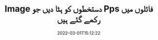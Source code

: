 ---
############################# Static ############################
layout: "auto-gen-signature"
date: 2022-03-01T15:12:22
draft: false
operation: Delete
signaturetype: Image
fileformat: Pps
productName: Java
lang: ur
productCode: java
otherformats: pdf doc docx docm dot dotm dotx odt ott rtf xls xlsx xlsm xlsb csv ods ots xltx xltm ppt pptx pps ppsx odp otp potx potm pptm ppsm
breadcrumb: Put Image signature on Pps for Java

############################# Head ############################
head_title: "Java کے ذریعے Pps فائلوں سے Image دستخطوں کو حذف کریں"
head_description: "دستخط شدہ Pps دستاویزات سے مخصوص Image دستخطوں کو حذف کرنا مختصر Java کوڈ کے ساتھ آسانی سے انجام دیا جا سکتا ہے۔"

############################# Header ############################
title: "Image دستخطوں کو ہٹا دیں جو Pps فائلوں میں رکھے گئے ہیں"
description: "Pps دستاویزات سے مختلف Image دستخطوں کو حذف کریں۔ Image دستخطوں کو ہٹانے کے لیے سادہ Java کوڈ کی ضرورت ہے۔"
bg_image: "https://cms.admin.containerize.com/templates/aspose/App_Themes/V3/images/bg/header1.png"
bg_overlay: false
button:
    enable: true

############################# SubMenu ############################
submenu:
    enable: true

    left:
        img_alt: "GroupDocs.Signature for Java"
        image: "https://cms.admin.containerize.com/templates/groupdocs/images/product-logos/90x90-noborder/groupdocs-signature-java.png"
        product: "GroupDocs.Signature"
        platform: "Java"



############################# About ############################
about:
    enable: true
    title: "GroupDocs.Signature for Java API خصوصیات کے بارے میں معلومات حاصل کریں۔"
    content: |
        [GroupDocs.Signature for Java](https://products.groupdocs.com/signature/java/) API الیکٹرانک دستخطوں کا استعمال کرتے ہوئے آپ کے دستاویزات پر کارروائی کرنے کے بہت سے طریقے فراہم کرتا ہے۔ ڈیجیٹل دستخط جیسے متن، تصاویر، ڈیجیٹل سرٹیفکیٹ، بارکوڈ، QR-کوڈ، ڈاک ٹکٹ یا میٹا ڈیٹا دستیاب ہیں۔ صارفین کے پاس پی ڈی ایف، ایم ایس ورڈ دستاویزات، ایم ایس ایکسل ورک بک، ایم ایس پاورپوائنٹ پریزنٹیشنز، ایڈوب فوٹوشاپ فائلز اور مختلف امیج فارمیٹس پر ڈیجیٹل دستخط شامل کرنے، حذف کرنے، اپ ڈیٹ کرنے، تصدیق کرنے یا تلاش کرنے کا امکان ہے۔ مفید خصوصیات اور ترتیبات کی ایک بڑی تعداد فراہم کی گئی ہے۔
    

############################# Steps ############################
steps:
    enable: true
    title_left: "اپنے Pps دستاویز سے Image دستخطوں کو کیسے ہٹایا جائے۔"
    content_left: |
        [GroupDocs.Signature for Java](https://products.groupdocs.com/signature/java/) کوڈ کی چند سطروں کے ساتھ Image دستخطوں کی Pps دستاویزات کو صاف کرنے کے لیے مفید خصوصیت فراہم کرتا ہے۔
        
        * سب سے پہلے، کنسٹرکٹر پیرامیٹر کے طور پر اپنے دستاویز میں دستخطی آبجیکٹ گزرنے کا راستہ فوری بنائیں۔
        * پھر، ایک مناسب دستخطی آبجیکٹ بنائیں اور اس کا منفرد شناخت کنندہ ترتیب دیں۔
        * اس کے بعد، دستخطی آبجیکٹ کو پاس کرنے والے ڈیلیٹ طریقہ کی درخواست کریں جسے حذف کرنا ضروری ہے۔
        * آخر میں، عمل کے آپریشن کے نتائج.

    title_right: "سسٹم کے تقاضے"
    content_right: |
        GroupDocs.Signature for Java تمام بڑے پلیٹ فارمز اور آپریٹنگ سسٹمز پر تعاون یافتہ ہیں۔ ذیل کے کوڈ پر عمل کرنے سے پہلے، براہ کرم یقینی بنائیں کہ آپ کے سسٹم پر درج ذیل شرائط انسٹال ہیں۔

        * آپریٹنگ سسٹم: مائیکروسافٹ ونڈوز، لینکس، میک او ایس
        * ترقی کے ماحول: NetBeans, Intellij IDEA, Eclipse, etc.
        * Java runtime: J2SE 6.0 and above
        * GroupDocs.Signature for Java کا تازہ ترین ورژن [Maven](https://repository.groupdocs.com/webapp/#/artifacts/browse/tree/General/repo/com/groupdocs/groupdocs-signature) سے ڈاؤن لوڈ کریں۔
         
    code: |
        ```java    
                
        // Set up input Pps file
        String filePath = "input.pps";
        // Set up output file
        String outputFilePath = "output.pps";

        // Instantiate Signature for input file
        Signature signature = new Signature(filePath);

        // Id of signature which is supposed to be deleted
        // such Id may be obtained as result of search operation
        String id = "e3ad0ec7-9abf-426d-b9aa-b3328f3f1470";

        // provide signature features to delete
        ImageSignature signatureToDelete = new ImageSignature(id);

        // delete signature
        Boolean deleteResult = signature.delete(outputFilePath, signatureToDelete);

        // process deletion result
        if (deleteResult)
        {
                System.out.println("Signature was deleted successfully!");
        }
        ```

############################# Demos ############################
demos:
    enable: true
    title: "Image کے ساتھ دستخط کرنا لائیو ڈیمو"
    content: |
       ابھی [GroupDocs.Signature App](https://products.groupdocs.app/signature/family) ویب سائٹ پر جا کر Pps فائل میں مختلف الیکٹرانک دستخط شامل کریں۔          

############################# More Formats ############################
more_formats:
    enable: true
    title: "Java کے ساتھ اپنے Image دستخطوں کو حذف کریں"
    content: |
        "ای دستخطوں کو حذف کرنا جو مختلف دستاویز کی شکلوں میں شامل کیے گئے تھے۔ اضافی کوڈ کے بغیر دستخطوں کو جلدی سے ہٹا دیں۔"
    format: 
       
       
back_to_top:
    enable: true
---